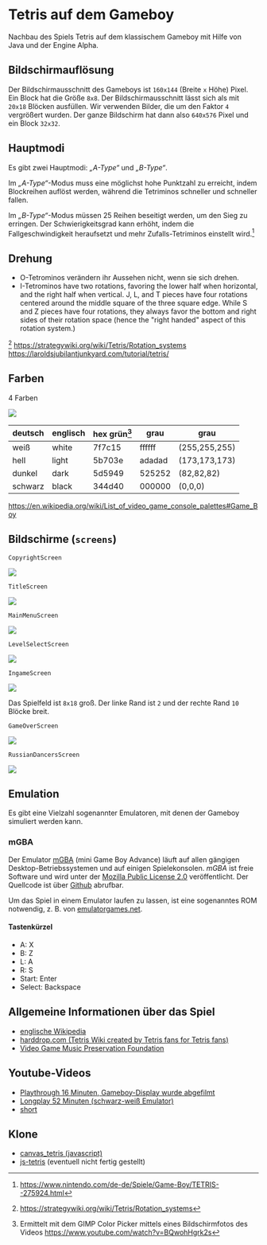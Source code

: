 # Tetris auf dem Gameboy

Nachbau des Spiels Tetris auf dem klassischem Gameboy mit Hilfe von Java und
der Engine Alpha.

## Bildschirmauflösung

Der Bildschirmausschnitt des Gameboys ist `160x144` (Breite `x` Höhe)
Pixel. Ein Block hat die Größe `8x8`. Der Bildschirmausschnitt lässt
sich als mit `20x18` Blöcken ausfüllen. Wir verwenden Bilder, die um den
Faktor `4` vergrößert wurden. Der ganze Bildschirm hat dann also
`640x576` Pixel und ein Block `32x32`.

## Hauptmodi

Es gibt zwei Hauptmodi: _„A-Type“_ und _„B-Type“_.

Im _„A-Type“_-Modus muss eine möglichst hohe Punktzahl zu erreicht, indem
Blockreihen auflöst werden, während die Tetriminos schneller und
schneller fallen.

Im _„B-Type“_-Modus müssen 25 Reihen beseitigt werden, um den Sieg
zu erringen. Der Schwierigkeitsgrad kann erhöht, indem
die Fallgeschwindigkeit heraufsetzt und mehr Zufalls-Tetriminos
einstellt wird.[^nitendo.com]

## Drehung

* O-Tetrominos verändern ihr Aussehen nicht, wenn sie sich drehen.
* I-Tetrominos have two rotations, favoring the lower half when horizontal, and the right half when vertical.
    J, L, and T pieces have four rotations centered around the middle square of the three square edge.
    While S and Z pieces have four rotations, they always favor the bottom and right sides of their rotation space (hence the "right handed" aspect of this rotation system.)

[^strategywiki.org] https://strategywiki.org/wiki/Tetris/Rotation_systems
https://laroldsjubilantjunkyard.com/tutorial/tetris/
## Farben

4 Farben

![](https://github.com/Josef-Friedrich/tetris-like-game/blob/main/misc/graphics/Colors.svg)

| deutsch | englisch | hex grün[^gimp-color-picker] | grau | grau |
|---------|-------|--------|----|-----|
| weiß    | white | 7f7c15 | ffffff | (255,255,255) |
| hell    | light | 5b703e | adadad | (173,173,173) |
| dunkel  | dark  | 5d5949 | 525252 | (82,82,82) |
| schwarz | black | 344d40 | 000000 | (0,0,0) |

https://en.wikipedia.org/wiki/List_of_video_game_console_palettes#Game_Boy

## Bildschirme (`screens`)

`CopyrightScreen`

![](https://github.com/Josef-Friedrich/tetris-like-game/blob/main/misc/graphics/screenshots/CopyrightScreen.png)

`TitleScreen`

![](https://github.com/Josef-Friedrich/tetris-like-game/blob/main/misc/graphics/screenshots/TitleScreen.png)

`MainMenuScreen`

![](https://github.com/Josef-Friedrich/tetris-like-game/blob/main/misc/graphics/screenshots/MainMenuScreen.png)

`LevelSelectScreen`

![](https://github.com/Josef-Friedrich/tetris-like-game/blob/main/misc/graphics/screenshots/LevelSelectScreen.png)

`IngameScreen`

![](https://github.com/Josef-Friedrich/tetris-like-game/blob/main/misc/graphics/screenshots/IngameScreen.png)


Das Spielfeld ist `8x18` groß. Der linke Rand ist `2` und der rechte
Rand `10` Blöcke breit.

`GameOverScreen`

![](https://github.com/Josef-Friedrich/tetris-like-game/blob/main/misc/graphics/screenshots/GameOverScreen.png)

`RussianDancersScreen`

![](https://github.com/Josef-Friedrich/tetris-like-game/blob/main/misc/graphics/screenshots/RussianDancersScreen.gif)

## Emulation

Es gibt eine Vielzahl sogenannter Emulatoren, mit denen der Gameboy
simuliert werden kann.

### mGBA

Der Emulator
[mGBA](https://mgba.io/downloads.html) (mini Game Boy Advance) läuft auf
allen gängigen Desktop-Betriebssystemen und auf einigen Spielekonsolen.
_mGBA_ ist freie Software und wird unter der [Mozilla Public License
2.0](https://github.com/mgba-emu/mgba/blob/master/LICENSE)
veröffentlicht. Der Quellcode ist über
[Github](https://github.com/mgba-emu/mgba) abrufbar.

Um das Spiel in einem Emulator laufen zu lassen, ist eine sogenanntes
ROM notwendig, z. B. von
[emulatorgames.net](https://www.emulatorgames.net/roms/gameboy/tetris-jue-v11/).

#### Tastenkürzel

- A: X
- B: Z
- L: A
- R: S
- Start: Enter
- Select: Backspace

## Allgemeine Informationen über das Spiel

- [englische Wikipedia](<https://en.wikipedia.org/wiki/Tetris_(Game_Boy_video_game)>)
- [harddrop.com (Tetris Wiki created by Tetris fans for Tetris fans)](https://harddrop.com/wiki/Tetris_%28Game_Boy%29)
- [Video Game Music Preservation Foundation](<http://www.vgmpf.com/Wiki/index.php?title=Tetris_(GB)>)

## Youtube-Videos

- [Playthrough 16 Minuten, Gameboy-Display wurde abgefilmt](https://www.youtube.com/watch?v=BQwohHgrk2s)
- [Longplay 52 Minuten (schwarz-weiß Emulator)](https://www.youtube.com/watch?v=VNbo1AGqKrI)
- [short](https://www.youtube.com/shorts/30vVpKAMu6g)

## Klone

- [canvas_tetris (javascript)](https://github.com/andyp123/canvas_tetris)
- [js-tetris](https://github.com/az23/js-tetris) (eventuell nicht fertig gestellt)

[^nitendo.com]: https://www.nintendo.com/de-de/Spiele/Game-Boy/TETRIS--275924.html
[^gimp-color-picker]: Ermittelt mit dem GIMP Color Picker mittels eines Bildschirmfotos des Videos https://www.youtube.com/watch?v=BQwohHgrk2s
[^strategywiki.org]: https://strategywiki.org/wiki/Tetris/Rotation_systems

